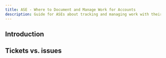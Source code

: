 ```yaml
---
title: ASE - Where to Document and Manage Work for Accounts
description: Guide for ASEs about tracking and managing work with their accounts in tickets, issues, and other places
---
```


## Introduction

## Tickets vs. issues
